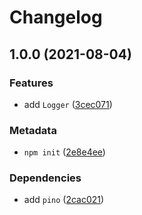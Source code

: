# Changelog

## 1.0.0 (2021-08-04)

### Features

- add `Logger` ([3cec071](https://github.com/b2broker/logger/commit/3cec071224127ba59caf3e86193477ea1fac0e06))

### Metadata

- `npm init` ([2e8e4ee](https://github.com/b2broker/logger/commit/2e8e4ee66cf4ca6bf3f22457b93627cac33187c0))

### Dependencies

- add `pino` ([2cac021](https://github.com/b2broker/logger/commit/2cac021111cbf7225eab4efe0b17ba39a877dfe9))
